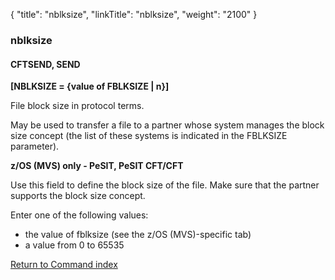 {
    "title": "nblksize",
    "linkTitle": "nblksize",
    "weight": "2100"
}<span id="nblksize"></span>

### nblksize

#### CFTSEND, SEND

**[NBLKSIZE = {<span class="underline">value of FBLKSIZE</span>
&#124; n}]**

File block size in protocol terms.

May be used to transfer a file to a partner whose system manages the
block size concept (the list of these systems is indicated in the FBLKSIZE
parameter).

****z/OS (MVS) only - PeSIT, PeSIT CFT/CFT****

Use this field to define the block size of the file. Make sure that
the partner supports the block size concept.

Enter one of the following values:

- the
    value of fblksize (see the z/OS (MVS)-specific
    tab)
- a value from 0 to 65535

[Return to Command index](../../)
